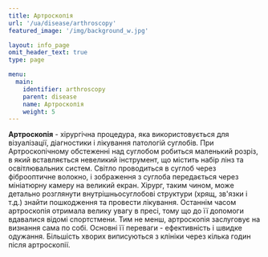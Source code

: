 ```yaml
---
title: Артроскопія
url: '/ua/disease/arthroscopy'
featured_image: '/img/background_w.jpg'

layout: info_page
omit_header_text: true
type: page

menu:
  main:
    identifier: arthroscopy
    parent: disease
    name: Артроскопія
    weight: 5
---
```


**Артроскопія** - хірургічна процедура, яка використовується для візуалізації, діагностики і лікування патологій суглобів. 
При Артроскопічному обстеженні над суглобом робиться маленький розріз, в який вставляється невеликий інструмент, що 
містить набір лінз та освітлювальних систем. Світло проводиться в суглоб через фіброоптичне волокно, і зображення з 
суглоба передається через мініатюрну камеру на великий екран. Хірург, таким чином, може детально розглянути 
внутрішньосуглобові структури (хрящ, зв'язки і т.д.) знайти пошкодження та провести лікування. Останнім часом 
артроскопія отримала велику увагу в пресі, тому що до її допомоги вдавалися відомі спортстмени. Тим не менш, артроскопія 
заслуговує на визнання сама по собі. Основні її переваги - ефективність і швидке одужання. Більшість хворих виписуються 
з клініки через кілька годин після артроскопії.
